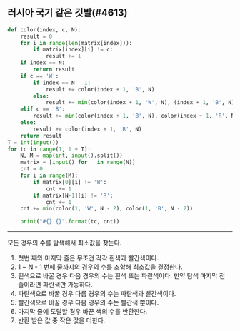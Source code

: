 ## 러시아 국기 같은 깃발(#4613)

```python
def color(index, c, N):
    result = 0
    for i in range(len(matrix[index])):
        if matrix[index][i] != c:
            result += 1
    if index == N:
        return result
    if c == 'W':
        if index == N - 1:
            result += color(index + 1, 'B', N)
        else:
            result += min(color(index + 1, 'W', N), (index + 1, 'B', N))
    elif c == 'B':
        result += min(color(index + 1, 'B', N), color(index + 1, 'R', N))
    else:
        result += color(index + 1, 'R', N)
    return result
T = int(input())
for tc in range(1, 1 + T):
    N, M = map(int, input().split())
    matrix = [input() for _ in range(N)]
    cnt = 0
    for i in range(M):
        if matrix[0][i] != 'W':
            cnt += 1
        if matrix[N-1][i] != 'R':
            cnt += 1
    cnt += min(color(1, 'W', N - 2), color(1, 'B', N - 2))

    print("#{} {}".format(tc, cnt))


```

---
모든 경우의 수를 탐색해서 최소값을 찾는다.

1. 첫번 째와 마지막 줄은 무조건 각각 흰색과 빨간색이다.
2. 1 ~ N - 1 번째 줄까지의 경우의 수를 조합해 최소값을 결정한다.
3. 흰색으로 바꿀 경우 다음 경우의 수는 흰색 또는 파란색이다. 만약 탐색 마지막 전 줄이라면 파란색만 가능하다.
4. 파란색으로 바꿀 경우 다름 경우의 수는 파란색과 빨간색이다.
5. 빨간색으로 바꿀 경우 다음 경우의 수는 빨간색 뿐이다.
6. 마지막 줄에 도달할 경우 바꾼 색의 수를 반환한다.
7. 반환 받은 값 중 작은 값을 더한다.
